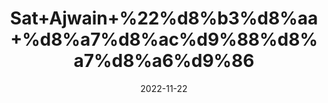 ---
title: 'Sat+Ajwain+%22%d8%b3%d8%aa+%d8%a7%d8%ac%d9%88%d8%a7%d8%a6%d9%86'
date: '2022-11-22' 
metatag: '' 
inventory: '0' 
draft: false 
# meta description 
shortDescripton: 'Thymol+improves+digestion+by+relaxing+smooth+muscles%2c+prevents+menstrual+cramps%2c+attenuates+respiratory+problems+'
description: 'Extracts+%22+Chemical+%22%da%a9%d9%85%db%8c%da%a9%d9%84'
longdescription: ''
tags: ''
brand: ''
subCategory: ''
unit: '10 gm-Pk'
sellCount: '0'
featured: True
# product Price
price: '60.0'
# Product Short Description
shortDescription: 'Thymol+improves+digestion+by+relaxing+smooth+muscles%2c+prevents+menstrual+cramps%2c+attenuates+respiratory+problems+'
productID: '7D1C21DC-513B-ED11-996A-005056B3A416'
type: 'products'
category: 'Extracts+%22+Chemical+%22%da%a9%d9%85%db%8c%da%a9%d9%84' 
thumnailproduct: 'https://eraconnect.blob.core.windows.net/product-images/aminsaddiquidawakhana/6d25f388-0b33-4097-94fb-9a222c3ab53f.webp' 
images:
  - image: 'https://eraconnect.blob.core.windows.net/product-images/aminsaddiquidawakhana/6d25f388-0b33-4097-94fb-9a222c3ab53f.webp'  
Variants:
---